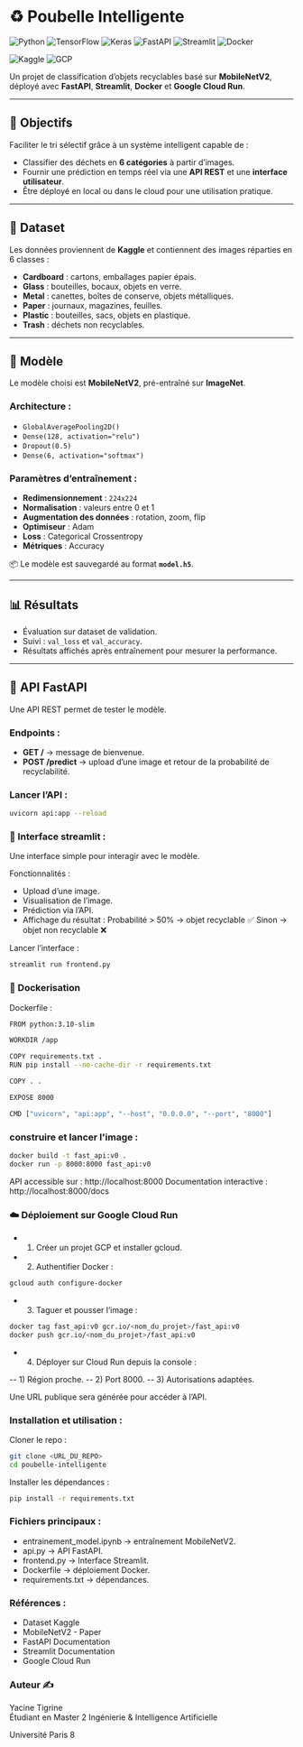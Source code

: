 # ♻️ Poubelle Intelligente

![Python](https://img.shields.io/badge/Python-3.10-blue?logo=python)
![TensorFlow](https://img.shields.io/badge/TensorFlow-2.x-orange?logo=tensorflow)
![Keras](https://img.shields.io/badge/Keras-red?logo=keras)
![FastAPI](https://img.shields.io/badge/FastAPI-0.103-green?logo=fastapi)
![Streamlit](https://img.shields.io/badge/Streamlit-1.x-ff4b4b?logo=streamlit)
![Docker](https://img.shields.io/badge/Docker-Ready-blue?logo=docker)

![Kaggle](https://img.shields.io/badge/Dataset-Kaggle-20beff?logo=kaggle)
![GCP](https://img.shields.io/badge/GCP-Cloud_Run-4285F4?logo=googlecloud)


Un projet de classification d’objets recyclables basé sur **MobileNetV2**, déployé avec **FastAPI**, **Streamlit**, **Docker** et **Google Cloud Run**.

---

## 🚀 Objectifs
Faciliter le tri sélectif grâce à un système intelligent capable de :
- Classifier des déchets en **6 catégories** à partir d’images.
- Fournir une prédiction en temps réel via une **API REST** et une **interface utilisateur**.
- Être déployé en local ou dans le cloud pour une utilisation pratique.

---

## 📂 Dataset
Les données proviennent de **Kaggle** et contiennent des images réparties en 6 classes :
- **Cardboard** : cartons, emballages papier épais.  
- **Glass** : bouteilles, bocaux, objets en verre.  
- **Metal** : canettes, boîtes de conserve, objets métalliques.  
- **Paper** : journaux, magazines, feuilles.  
- **Plastic** : bouteilles, sacs, objets en plastique.  
- **Trash** : déchets non recyclables.  

---

## 🧠 Modèle
Le modèle choisi est **MobileNetV2**, pré-entraîné sur **ImageNet**.

### Architecture :
- `GlobalAveragePooling2D()`  
- `Dense(128, activation="relu")`  
- `Dropout(0.5)`  
- `Dense(6, activation="softmax")`  

### Paramètres d’entraînement :
- **Redimensionnement** : `224x224`  
- **Normalisation** : valeurs entre 0 et 1  
- **Augmentation des données** : rotation, zoom, flip  
- **Optimiseur** : Adam  
- **Loss** : Categorical Crossentropy  
- **Métriques** : Accuracy  

📦 Le modèle est sauvegardé au format **`model.h5`**.

---

## 📊 Résultats
- Évaluation sur dataset de validation.  
- Suivi : `val_loss` et `val_accuracy`.  
- Résultats affichés après entraînement pour mesurer la performance.  

---

## 🔌 API FastAPI
Une API REST permet de tester le modèle.

### Endpoints :
- **GET /** → message de bienvenue.  
- **POST /predict** → upload d’une image et retour de la probabilité de recyclabilité.  

### Lancer l’API :
```bash
uvicorn api:app --reload
```

### 🎨 Interface streamlit : 
Une interface simple pour interagir avec le modèle.  

Fonctionnalités :  

- Upload d’une image.
- Visualisation de l’image.
- Prédiction via l’API.
- Affichage du résultat :
  Probabilité > 50% → objet recyclable ✅
  Sinon → objet non recyclable ❌
  

 
Lancer l’interface :

```bash
streamlit run frontend.py
```


### 🐳 Dockerisation
Dockerfile :
```bash
FROM python:3.10-slim

WORKDIR /app

COPY requirements.txt .
RUN pip install --no-cache-dir -r requirements.txt

COPY . .

EXPOSE 8000

CMD ["uvicorn", "api:app", "--host", "0.0.0.0", "--port", "8000"]
```
### construire et lancer l'image : 
``` bash
docker build -t fast_api:v0 .
docker run -p 8000:8000 fast_api:v0
```

API accessible sur : http://localhost:8000
Documentation interactive : http://localhost:8000/docs

### ☁️ Déploiement sur Google Cloud Run

- 1) Créer un projet GCP et installer gcloud.
- 2) Authentifier Docker :
``` bash
gcloud auth configure-docker
```
- 3) Taguer et pousser l’image :

``` bash
docker tag fast_api:v0 gcr.io/<nom_du_projet>/fast_api:v0
docker push gcr.io/<nom_du_projet>/fast_api:v0
```
- 4) Déployer sur Cloud Run depuis la console :

-- 1) Région proche.
-- 2) Port 8000.
-- 3) Autorisations adaptées.

Une URL publique sera générée pour accéder à l’API.

### Installation et utilisation :
Cloner le repo :
``` bash
git clone <URL_DU_REPO>
cd poubelle-intelligente
```

Installer les dépendances :
``` bash
pip install -r requirements.txt
```

### Fichiers principaux :
- entrainement_model.ipynb → entraînement MobileNetV2.
- api.py → API FastAPI.
- frontend.py → Interface Streamlit.
- Dockerfile → déploiement Docker.
- requirements.txt → dépendances.

### Références : 
- Dataset Kaggle
- MobileNetV2 - Paper
- FastAPI Documentation
- Streamlit Documentation
- Google Cloud Run

### Auteur ✍️ 
Yacine Tigrine  
Étudiant en Master 2 Ingénierie & Intelligence Artificielle

Université Paris 8
